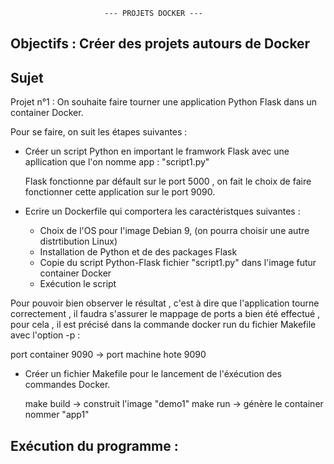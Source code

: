 
                         --- PROJETS DOCKER ---



Objectifs : Créer des projets autours de Docker
----------

Sujet 
------

Projet n°1 : On souhaite faire tourner une application Python Flask dans un container Docker. 

Pour se faire, on suit les étapes suivantes :

- Créer un script Python en important le framwork Flask avec une apllication que l'on nomme app : "script1.py" 
  
  Flask fonctionne par défault sur le port 5000 , on fait le choix de faire fonctionner cette application sur le port 9090.


- Ecrire un Dockerfile qui comportera les caractéristques suivantes :

	- Choix de l'OS pour l'image Debian 9, (on pourra choisir une autre distrtibution Linux)
	- Installation de Python et de des packages Flask 
	- Copie du script Python-Flask fichier "script1.py" dans l'image futur container Docker 
	- Exécution le script 

Pour pouvoir bien observer le résultat , c'est à dire que l'application tourne correctement , 
il faudra s'assurer le mappage de ports a bien été effectué , pour cela , il est précisé dans la commande 
docker run du fichier Makefile avec l'option -p : 

port container 9090 -> port machine hote 9090 

- Créer un fichier Makefile pour le lancement de l'éxécution des commandes Docker.
 	
 	make build -> construit l'image "demo1"
 	make run -> génère le container nommer "app1"  


Exécution du programme :
-----------------------



